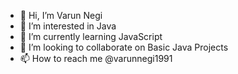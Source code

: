 - 👋 Hi, I’m Varun Negi
- 👀 I’m interested in Java
- 🌱 I’m currently learning JavaScript
- 💞️ I’m looking to collaborate on Basic Java Projects
- 📫 How to reach me @varunnegi1991

<!---
varunnegi1991/varunnegi1991 is a ✨ special ✨ repository because its `README.md` (this file) appears on your GitHub profile.
You can click the Preview link to take a look at your changes.
--->
